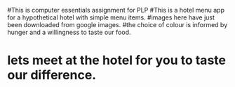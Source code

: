 #This is computer essentials assignment for PLP
#This is a hotel menu app for a hypothetical hotel with simple menu items.
#images here have just been downloaded from google images.
#the choice of colour is informed by hunger and a willingness to taste our food.
# lets meet at the hotel for you to taste our difference.
